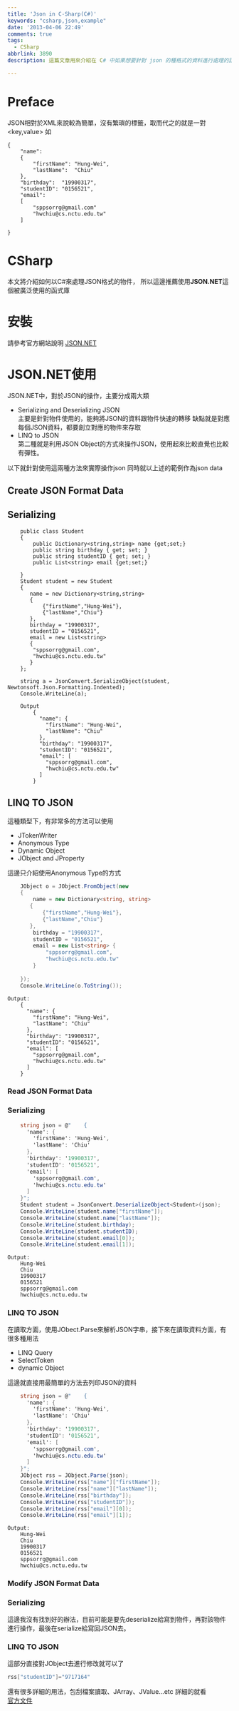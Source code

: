 ```yaml
---
title: 'Json in C-Sharp(C#)'
keywords: "csharp,json,example"
date: '2013-04-06 22:49'
comments: true
tags:
  - CSharp
abbrlink: 3890
description: 這篇文章用來介紹在 C# 中如果想要針對 json 的種格式的資料進行處理的話，可以使用那些函式庫來幫忙處理。同時也針對不同種的使用方法給予相對應的範例程式碼，讓大家可以更快速且方便地用 C# 來操作 json 的格式資料。

---
```


# Preface
JSON相對於XML來說較為簡單，沒有繁瑣的標籤，取而代之的就是一對<key,value>
如
```json=
{
	"name":
	{
		"firstName": "Hung-Wei",
		"lastName":  "Chiu"
	},
	"birthday":  "19900317",
	"studentID": "0156521",	
	"email":
	[
		"sppsorrg@gmail.com"
		"hwchiu@cs.nctu.edu.tw"
	]

}
```

# CSharp
本文將介紹如何以C#來處理JSON格式的物件，
所以這邊推薦使用**JSON.NET**這個被廣泛使用的函式庫

# 安裝
請參考官方網站說明 [JSON.NET](http://json.codeplex.com//)

# JSON.NET使用
JSON.NET中，對於JSON的操作，主要分成兩大類  

- Serializing and Deserializing JSON  
	主要是針對物件使用的，能夠將JSON的資料跟物件快速的轉移
	缺點就是對應每個JSON資料，都要創立對應的物件來存取  
- LINQ to JSON  
	第二種就是利用JSON Object的方式來操作JSON，使用起來比較直覺也比較有彈性。

以下就針對使用這兩種方法來實際操作json
同時就以上述的範例作為json data
 
## Create JSON Format Data

## Serializing
``` c#=
	public class Student
	{ 
	    public Dictionary<string,string> name {get;set;}
	    public string birthday { get; set; }
	    public string studentID { get; set; }
	    public List<string> email {get;set;} 
	
	}
    Student student = new Student
    {
       name = new Dictionary<string,string>
       {
           {"firstName","Hung-Wei"},
           {"lastName","Chiu"}
       },
       birthday = "19900317",
       studentID = "0156521",
       email = new List<string> 
       {
        "sppsorrg@gmail.com",
        "hwchiu@cs.nctu.edu.tw"
       }
    };
    
    string a = JsonConvert.SerializeObject(student, Newtonsoft.Json.Formatting.Indented);
    Console.WriteLine(a);
```

```json=
	Output
		{
		  "name": {
		    "firstName": "Hung-Wei",
		    "lastName": "Chiu"
		  },
		  "birthday": "19900317",
		  "studentID": "0156521",
		  "email": [
		    "sppsorrg@gmail.com",
		    "hwchiu@cs.nctu.edu.tw"
		  ]
		}
```

## LINQ TO JSON
這種類型下，有非常多的方法可以使用  

- JTokenWriter  
- Anonymous Type  
- Dynamic Object  
- JObject and JProperty  

這邊只介紹使用Anonymous Type的方式

```c#
	JObject o = JObject.FromObject(new
	{
	    name = new Dictionary<string, string>
	   {
	       {"firstName","Hung-Wei"},
	       {"lastName","Chiu"}
	   },
	    birthday = "19900317",
	    studentID = "0156521",
	    email = new List<string> {
	        "sppsorrg@gmail.com",
	        "hwchiu@cs.nctu.edu.tw"
	    }
	
	});
	Console.WriteLine(o.ToString());
```
	Output:
		{
		  "name": {
		    "firstName": "Hung-Wei",
		    "lastName": "Chiu"
		  },
		  "birthday": "19900317",
		  "studentID": "0156521",
		  "email": [
		    "sppsorrg@gmail.com",
		    "hwchiu@cs.nctu.edu.tw"
		  ]
		}
### Read JSON Format Data
### Serializing

``` c#
	string json = @"	{
	  'name': {
	    'firstName': 'Hung-Wei',
	    'lastName': 'Chiu'
	  },
	  'birthday': '19900317',
	  'studentID': '0156521',
	  'email': [
	    'sppsorrg@gmail.com',
	    'hwchiu@cs.nctu.edu.tw'
	  ]
	}";
	Student student = JsonConvert.DeserializeObject<Student>(json);
	Console.WriteLine(student.name["firstName"]);
	Console.WriteLine(student.name["lastName"]);
	Console.WriteLine(student.birthday);
	Console.WriteLine(student.studentID);
	Console.WriteLine(student.email[0]);
	Console.WriteLine(student.email[1]);
```

	Output:
		Hung-Wei
		Chiu
		19900317
		0156521
		sppsorrg@gmail.com
		hwchiu@cs.nctu.edu.tw

### LINQ TO JSON
在讀取方面，使用JObect.Parse來解析JSON字串，接下來在讀取資料方面，有很多種用法   

- LINQ Query  
- SelectToken   
- dynamic Object  

這邊就直接用最簡單的方法去列印JSON的資料

```c#
	string json = @"	{
	  'name': {
	    'firstName': 'Hung-Wei',
	    'lastName': 'Chiu'
	  },
	  'birthday': '19900317',
	  'studentID': '0156521',
	  'email': [
	    'sppsorrg@gmail.com',
	    'hwchiu@cs.nctu.edu.tw'
	  ]
	}";
	JObject rss = JObject.Parse(json);
	Console.WriteLine(rss["name"]["firstName"]);
	Console.WriteLine(rss["name"]["lastName"]);
	Console.WriteLine(rss["birthday"]);
	Console.WriteLine(rss["studentID"]);
	Console.WriteLine(rss["email"][0]);
	Console.WriteLine(rss["email"][1]);

```
	Output:
		Hung-Wei
		Chiu
		19900317
		0156521
		sppsorrg@gmail.com
		hwchiu@cs.nctu.edu.tw
### Modify JSON Format Data
### Serializing
這邊我沒有找到好的辦法，目前可能是要先deserialize給寫到物件，再對該物件進行操作，最後在serialize給寫回JSON去。

### LINQ TO JSON
這部分直接對JObject去進行修改就可以了

```c#
rss["studentID"]="9717164"
```

還有很多詳細的用法，包刮檔案讀取、JArray、JValue...etc
詳細的就看  
[官方文件](http://james.newtonking.com/projects/json/help/#)
